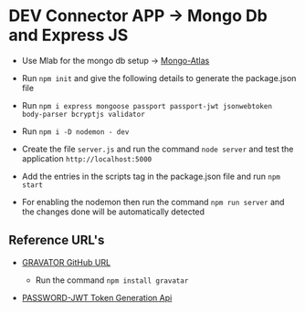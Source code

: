 # DEV Connector APP -> Mongo Db and Express JS

  - Use Mlab for the mongo db setup -> [Mongo-Atlas](https://account.mongodb.com/account/login)

  - Run `npm init` and give the following details to generate the package.json file

  - Run `npm i express mongoose passport passport-jwt jsonwebtoken body-parser bcryptjs validator`

  - Run `npm i -D nodemon - dev`

  - Create the file `server.js` and run the command `node server` and test the application `http://localhost:5000`

  - Add the entries in the scripts tag in the package.json file and run `npm start`

  - For enabling the nodemon then run the command `npm run server` and the changes done will be automatically detected

## Reference URL's ###

  - [GRAVATOR GitHub URL](https://github.com/emerleite/node-gravatar) 
  
    - Run the command `npm install gravatar`
  
  - [PASSWORD-JWT Token Generation Api](https://github.com/mikenicholson/passport-jwt)

